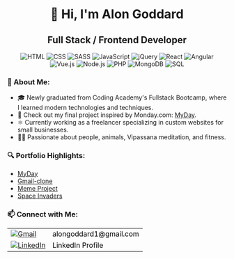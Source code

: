 <h1 align="center">👋 Hi, I'm Alon Goddard</h1>
<h2 align="center">Full Stack / Frontend Developer</h2>

<p align="center">
  <img src="https://img.icons8.com/color/48/000000/html-5.png" alt="HTML"/>
  <img src="https://img.icons8.com/color/48/000000/css3.png" alt="CSS"/>
  <img src="https://img.icons8.com/color/48/000000/sass.png" alt="SASS"/>
  <img src="https://img.icons8.com/color/48/000000/javascript.png" alt="JavaScript"/>
  <img src="https://img.icons8.com/ios-filled/50/4a90e2/jquery.png" alt="jQuery"/>
  <img src="https://img.icons8.com/plasticine/48/000000/react.png" alt="React"/>
  <img src="https://img.icons8.com/color/48/000000/angularjs.png" alt="Angular"/>
  <img src="https://img.icons8.com/color/48/000000/vue-js.png" alt="Vue.js"/>
  <img src="https://img.icons8.com/color/48/000000/nodejs.png" alt="Node.js"/>
  <img src="https://img.icons8.com/officel/48/000000/php-logo.png" alt="PHP"/>
  <img src="https://img.icons8.com/color/48/000000/mongodb.png" alt="MongoDB"/>
  <img src="https://img.icons8.com/color/48/000000/sql.png" alt="SQL"/>
</p>

### 🌟 About Me:
- 🎓 Newly graduated from Coding Academy's Fullstack Bootcamp, where I learned modern technologies and techniques.
- 🔗 Check out my final project inspired by Monday.com: [MyDay](url).
- ⚛ Currently working as a freelancer specializing in custom websites for small businesses.
- 🧘‍♂️ Passionate about people, animals, Vipassana meditation, and fitness.

### 🔍 Portfolio Highlights:
- [MyDay]()
- [Gmail-clone]()
- [Meme Project]([alongod.github.io/Meme-generator/](https://alongod.github.io/Meme-generator/))
- [Space Invaders](https://alongod.github.io/Space-Invaders/)

### 📫 Connect with Me:
<table>
  <tr>
    <td><a href="mailto:alongoddard1@gmail.com"><img src="https://img.icons8.com/color/48/000000/gmail.png" alt="Gmail" style="vertical-align: middle;" /></a></td>
    <td><a href="mailto:alongoddard1@gmail.com" style="vertical-align: middle; text-decoration: none; color: black;">alongoddard1@gmail.com</a></td>
  </tr>
  <tr>
    <td><a href="https://www.linkedin.com/in/alon-goddard/"><img src="https://img.icons8.com/fluent/48/000000/linkedin.png" alt="LinkedIn" style="vertical-align: middle;" /></a></td>
    <td><a href="https://www.linkedin.com/in/alon-goddard/" style="vertical-align: middle; text-decoration: none; color: black;">LinkedIn Profile</a></td>
  </tr>
</table>
